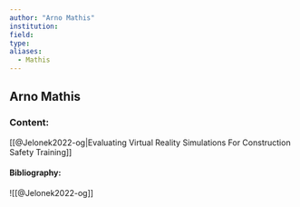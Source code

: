 ```yaml
---
author: "Arno Mathis"
institution:
field:
type:
aliases:
  - Mathis
---
```


## Arno Mathis

### Content:
[[@Jelonek2022-og|Evaluating Virtual Reality Simulations For Construction Safety Training]]

#### Bibliography:

![[@Jelonek2022-og]]